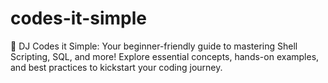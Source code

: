 # codes-it-simple
🌟 DJ Codes it Simple: Your beginner-friendly guide to mastering Shell Scripting, SQL, and more! Explore essential concepts, hands-on examples, and best practices to kickstart your coding journey.

